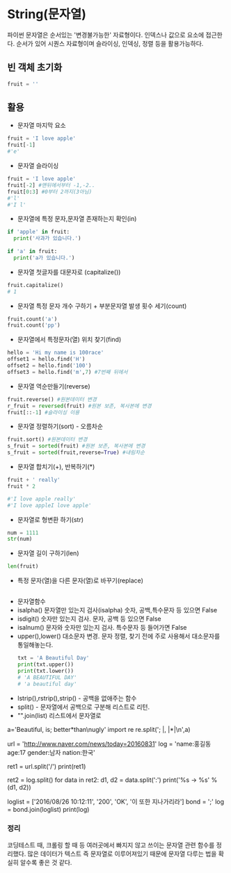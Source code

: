 # String(문자열)
파이썬 문자열은 순서있는 '변경불가능한' 자료형이다. 인덱스나 값으로 요소에 접근한다. 순서가 있어 시퀀스 자료형이며 슬라이싱, 인덱싱, 정렬 등을 활용가능하다.


## 빈 객체 초기화
```python
fruit = ''
```

## 활용
  - 문자열 마지막 요소
  ```python
  fruit = 'I love apple'
  fruit[-1] 
  #'e'
  ```
  - 문자열 슬라이싱
  ```python
  fruit = 'I love apple'
  fruit[-2] #맨뒤에서부터 -1,-2..
  fruit[0:3] #0부터 2까지(3아님)
  #'l'
  #'I l'
  ```

  - 문자열에 특정 문자,문자열 존재하는지 확인(in)
  ```python
  if 'apple' in fruit:
    print('사과가 있습니다.')
    
  if 'a' in fruit:
    print('a가 있습니다.')
  ```
  - 문자열 첫글자를 대문자로 (capitalize())
  ```python
  fruit.capitalize()
  # 1
  ```
  - 문자열 특정 문자 개수 구하기 + 부분문자열 발생 횟수 세기(count)
  ```python
  fruit.count('a')
  fruit.count('pp')
  ```
  - 문자열에서 특정문자(열) 위치 찾기(find)
  ```python
  hello = 'Hi my name is 100race'
  offset1 = hello.find('H')
  offset2 = hello.find('100')
  offset3 = hello.find('m',7) #7번째 뒤에서 
  ```
  - 문자열 역순만들기(reverse)
  ```python
  fruit.reverse() #원본데이터 변경
  r_fruit = reversed(fruit) #원본 보존, 복사본에 변경
  fruit[::-1] #슬라이싱 이용
  ```
  - 문자열 정렬하기(sort) - 오름차순
  ```python
  fruit.sort() #원본데이터 변경
  s_fruit = sorted(fruit) #원본 보존, 복사본에 변경
  s_fruit = sorted(fruit,reverse=True) #내림차순
  ```
  - 문자열 합치기(+), 반복하기(*)
  ```python
  fruit + ' really'
  fruit * 2
  
  #'I love apple really'
  #'I love appleI love apple'
  ```
  - 문자열로 형변환 하기(str)
  ```python
  num = 1111
  str(num)
  ```
  - 문자열 길이 구하기(len)
  ```python
  len(fruit)
  ```
  - 특정 문자(열)을 다른 문자(열)로 바꾸기(replace)
  ```python
  
  ```
  - 문자열함수
   - isalpha()
     문자열만 있는지 검사(isalpha)
      숫자, 공백,특수문자 등 있으면 False
   - isdigit()
     숫자만 있는지 검사. 문자, 공백 등 있으면 False
   - isalnum()
     문자와 숫자만 있는지 검사. 특수문자 등 들어가면 False
   - upper(),lower()
     대소문자 변경. 문자 정렬, 찾기 전에 주로 사용해서 대소문자를 통일해놓는다.
     ```python
     txt = 'A Beautiful Day'
     print(txt.upper())
     print(txt.lower())
     # 'A BEAUTIFUL DAY'
     # 'a beautiful day'
     ```
   - lstrip(),rstrip(),strip()
    - 공백을 없애주는 함수
   - split()
    - 문자열에서 공백으로 구분해 리스트로 리턴.
   - "".join(list) 리스트에서 문자열로

a='Beautiful, is; better*than\nugly'
import re
re.split('; |, |\*|\n',a)

url = 'http://www.naver.com/news/today=20160831'
log = 'name:홍길동 age:17 gender:남자 nation:한국'
 
ret1 = url.split('/')
print(ret1)
 
ret2 = log.split()
for data in ret2:
   d1, d2 = data.split(':')
   print('%s -> %s' %(d1, d2))
 

loglist = ['2016/08/26 10:12:11', '200', 'OK', '이 또한 지나가리라']
bond = ';'
log = bond.join(loglist)
print(log)
  



  


### 정리
 코딩테스트 때, 크롤링 할 때 등 여러곳에서 빠지지 않고 쓰이는 문자열 관련 함수를 정리했다. 많은 데이터가 텍스트 즉 문자열로 이루어져있기 때문에 문자열 다루는 법을 확실히 알수록 좋은 것 같다.
